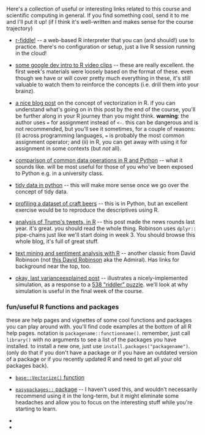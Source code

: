 
Here's a collection of useful or interesting links related to this course and scientific computing in general. If you find something cool, send it to me and I'll put it up! (if I think it's well-written and makes sense for the course trajectory)

* [r-fiddle!](http://www.r-fiddle.org/#/) -- a web-based R interpreter that you can (and should!) use to practice. there's no configuration or setup, just a live R session running in the cloud!

* [some google dev intro to R video clips](https://www.youtube.com/playlist?list=PLOU2XLYxmsIK9qQfztXeybpHvru-TrqAP) -- these are really excellent. the first week's materials were loosely based on the format of these. even though we have or will cover pretty much everything in these, it's still valuable to watch them to reinforce the concepts (i.e. drill them into your brainz).

* [a nice blog post](http://alyssafrazee.com/vectorization.html) on the concept of vectorization in R. if you can understand what's going on in this post by the end of the course, you'll be further along in your R journey than you might think. **warning**: the author uses `=` for assignment instead of `<-`. this can be dangerous and is not recommended, but you'll see it sometimes, for a couple of reasons: (i) across programming languages, `=` is probably the most common assignment operator; and (ii) in R, you can get away with using it for assignment in some contexts (but *not* all). 


* [comparison of common data operations in R and Python](https://www.dataquest.io/blog/python-vs-r/) -- what it sounds like. will be most useful for those of you who've been exposed to Python e.g. in a university class.

* [tidy data in python](http://www.jeannicholashould.com/tidy-data-in-python.html) -- this will make more sense once we go over the concept of tidy data.

* [profiling a dataset of craft beers](http://www.jeannicholashould.com/profiling-a-dataset-of-craft-beers.html) -- this is in Python, but an excellent exercise would be to reproduce the descriptives using R.

* [analysis of Trump's tweets, in R](http://varianceexplained.org/r/trump-tweets/) -- this post made the news rounds last year. it's great. you should read the whole thing. Robinson uses `dplyr::` pipe-chains just like we'll start doing in week 3. You should browse this whole blog, it's full of great stuff.


* [text mining and sentiment analysis with R](http://varianceexplained.org/r/yelp-sentiment/) -- another classic from David Robinson (not [this David Robinson](https://en.wikipedia.org/wiki/David_Robinson_(basketball)) aka the Admiral). Has links for background near the top, too.


* [okay, last varianceexplained post](http://varianceexplained.org/r/board-game-simulation/) -- illustrates a nicely-implemented simulation, as a response to a [538 "riddler" puzzle](https://fivethirtyeight.com/features/can-you-survive-this-deadly-board-game/). we'll look at why simulation is useful in the final week of the course.




### fun/useful R functions and packages

these are help pages and vignettes of some cool functions and packages you can play around with. you'll find code examples at the bottom of all R help pages. notation is `packagename::functionname()`. remember, just call `library()` with no arguments to see a list of the packages you have installed. to install a new one, just use `install.packages("packagename")`. (only do that if you don't have a package or if you have an outdated version of a package or if you recently updated R and need to get all your old packages back).

* [`base::Vectorize()` function](https://stat.ethz.ch/R-manual/R-devel/library/base/html/Vectorize.html)

* [`easypackages::` package](https://cran.r-project.org/web/packages/easypackages/README.html) -- I haven't used this, and wouldn't necessarily recommend using it in the long-term, but it might eliminate some headaches and allow you to focus on the interesting stuff while you're starting to learn.
 

* 

* 

